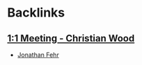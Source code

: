 
# Backlinks
## [1:1 Meeting - Christian Wood](<1:1 Meeting - Christian Wood.md>)
- [Jonathan Fehr](<Jonathan Fehr.md>)

